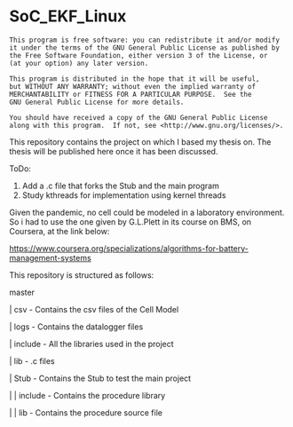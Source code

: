 # SoC_EKF_Linux

    This program is free software: you can redistribute it and/or modify
    it under the terms of the GNU General Public License as published by
    the Free Software Foundation, either version 3 of the License, or
    (at your option) any later version.

    This program is distributed in the hope that it will be useful,
    but WITHOUT ANY WARRANTY; without even the implied warranty of
    MERCHANTABILITY or FITNESS FOR A PARTICULAR PURPOSE.  See the
    GNU General Public License for more details.

    You should have received a copy of the GNU General Public License
    along with this program.  If not, see <http://www.gnu.org/licenses/>.
    
This repository contains the project on which I based my thesis on. 
The thesis will be published here once it has been discussed.

ToDo:
1. Add a .c file that forks the Stub and the main program
2. Study kthreads for implementation using kernel threads

Given the pandemic, no cell could be modeled in a laboratory environment. So i had to use the one given by G.L.Plett in its course on BMS, on Coursera, at the link below:

https://www.coursera.org/specializations/algorithms-for-battery-management-systems

This repository is structured as follows:

master

| csv - Contains the csv files of the Cell Model

| logs - Contains the datalogger files

| include - All the libraries used in the project

| lib - .c files

| Stub - Contains the Stub to test the main project

|   | include - Contains the procedure library

|   | lib - Contains the procedure source file
